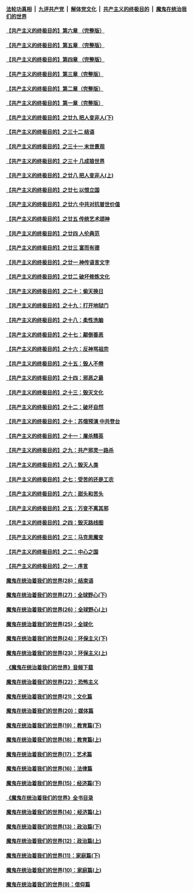 ####  [法轮功真相](../../../../basic/blob/master/README.md?t=02121402) &nbsp;|&nbsp; [九评共产党](../../../../9ping.md/blob/master/README.md?t=02121402) &nbsp;|&nbsp; [解体党文化](../../../../jtdwh.md/blob/master/README.md?t=02121402)  &nbsp;|&nbsp; [共产主义的终极目的](../../../../gczydzjmd.md/blob/master/README.md?t=02121402) &nbsp;|&nbsp; [魔鬼在统治我们的世界](../../../../mgztzwmdsj.md/blob/master/README.md?t=02121402) 

#### [【共产主义的终极目的】第六章 （完整版）](../pages/nsc422/n11428913.md?t=02121402) 

#### [【共产主义的终极目的】第五章 （完整版）](../pages/nsc422/n11428912.md?t=02121402) 

#### [【共产主义的终极目的】第四章 （完整版）](../pages/nsc422/n11428907.md?t=02121402) 

#### [【共产主义的终极目的】第三章（完整版）](../pages/nsc422/n11428848.md?t=02121402) 

#### [【共产主义的终极目的】第二章（完整版）](../pages/nsc422/n11428831.md?t=02121402) 

#### [【共产主义的终极目的】第一章（完整版）](../pages/nsc422/n11417651.md?t=02121402) 

#### [【共产主义的终极目的】之廿九 把人变非人(下)](../pages/nsc422/n11344140.md?t=02121402) 

#### [【共产主义的终极目的】之三十二 结语](../pages/nsc422/n11360535.md?t=02121402) 

#### [【共产主义的终极目的】之三十一 末世景观](../pages/nsc422/n11351129.md?t=02121402) 

#### [【共产主义的终极目的】之三十 几成狼世界](../pages/nsc422/n11348280.md?t=02121402) 

#### [【共产主义的终极目的】之廿八 把人变非人(上)](../pages/nsc422/n11340492.md?t=02121402) 

#### [【共产主义的终极目的】之廿七 以恨立国](../pages/nsc422/n11336944.md?t=02121402) 

#### [【共产主义的终极目的】之廿六 中共对抗普世价值](../pages/nsc422/n11324785.md?t=02121402) 

#### [【共产主义的终极目的】之廿五 传统艺术颂神](../pages/nsc422/n11296396.md?t=02121402) 

#### [【共产主义的终极目的】之廿四 人伦典范](../pages/nsc422/n11296397.md?t=02121402) 

#### [【共产主义的终极目的】之廿三 富而有德](../pages/nsc422/n11283598.md?t=02121402) 

#### [【共产主义的终极目的】之廿一 神传语言文字](../pages/nsc422/n11263265.md?t=02121402) 

#### [【共产主义的终极目的】之廿二 破坏修炼文化](../pages/nsc422/n11245728.md?t=02121402) 

#### [【共产主义的终极目的】之二十：偷天换日](../pages/nsc422/n11238846.md?t=02121402) 

#### [【共产主义的终极目的】之十九：打开地狱门](../pages/nsc422/n11206376.md?t=02121402) 

#### [【共产主义的终极目的】之十八：柔性洗脑](../pages/nsc422/n11199994.md?t=02121402) 

#### [【共产主义的终极目的】之十七：颠倒善恶](../pages/nsc422/n11179782.md?t=02121402) 

#### [【共产主义的终极目的】之十六：反神骂祖宗](../pages/nsc422/n11166798.md?t=02121402) 

#### [【共产主义的终极目的】之十五：毁人不倦](../pages/nsc422/n11166792.md?t=02121402) 

#### [【共产主义的终极目的】之十四：邪恶之最](../pages/nsc422/n11150249.md?t=02121402) 

#### [【共产主义的终极目的】之十三：毁灭文化](../pages/nsc422/n11135227.md?t=02121402) 

#### [【共产主义的终极目的】之十二：破坏自然](../pages/nsc422/n11135214.md?t=02121402) 

#### [【共产主义的终极目的】之十：苏俄预演 中共登台](../pages/nsc422/n11118424.md?t=02121402) 

#### [【共产主义的终极目的】之十一：屠杀精英](../pages/nsc422/n11118442.md?t=02121402) 

#### [【共产主义的终极目的】之九：共产邪灵一路杀](../pages/nsc422/n11114139.md?t=02121402) 

#### [【共产主义的终极目的】之八：毁灭人类](../pages/nsc422/n11108503.md?t=02121402) 

#### [【共产主义的终极目的】之七：受苦的还是工农](../pages/nsc422/n11101809.md?t=02121402) 

#### [【共产主义的终极目的】之六：甜头和苦头](../pages/nsc422/n11096971.md?t=02121402) 

#### [【共产主义的终极目的】之五：万变不离其邪](../pages/nsc422/n11091285.md?t=02121402) 

#### [【共产主义的终极目的】之四：毁灭路线图](../pages/nsc422/n11086284.md?t=02121402) 

#### [【共产主义的终极目的】之三：马克思魔变](../pages/nsc422/n11061941.md?t=02121402) 

#### [【共产主义的终极目的】之二：中心之国](../pages/nsc422/n11047728.md?t=02121402) 

#### [【共产主义的终极目的】之一：序言](../pages/nsc422/n11086077.md?t=02121402) 

#### [魔鬼在统治着我们的世界(28)：结束语](../pages/nsc422/n10936246.md?t=02121402) 

#### [魔鬼在统治着我们的世界(27)：全球野心(下)](../pages/nsc422/n10928319.md?t=02121402) 

#### [魔鬼在统治着我们的世界(26)：全球野心(上)](../pages/nsc422/n10900318.md?t=02121402) 

#### [魔鬼在统治着我们的世界(25)：全球化](../pages/nsc422/n10788205.md?t=02121402) 

#### [魔鬼在统治着我们的世界(24)：环保主义(下)](../pages/nsc422/n10695307.md?t=02121402) 

#### [魔鬼在统治着我们的世界(23)：环保主义(上)](../pages/nsc422/n10688613.md?t=02121402) 

#### [《魔鬼在统治着我们的世界》音频下载](../pages/nsc422/n10635553.md?t=02121402) 

#### [魔鬼在统治着我们的世界(22)：恐怖主义](../pages/nsc422/n10614727.md?t=02121402) 

#### [魔鬼在统治着我们的世界(21)：文化篇](../pages/nsc422/n10597706.md?t=02121402) 

#### [魔鬼在统治着我们的世界(20)：媒体篇](../pages/nsc422/n10586579.md?t=02121402) 

#### [魔鬼在统治着我们的世界(19)：教育篇(下)](../pages/nsc422/n10564808.md?t=02121402) 

#### [魔鬼在统治着我们的世界(18)：教育篇(上)](../pages/nsc422/n10526970.md?t=02121402) 

#### [魔鬼在统治着我们的世界(17)：艺术篇](../pages/nsc422/n10499093.md?t=02121402) 

#### [魔鬼在统治着我们的世界(16)：法律篇](../pages/nsc422/n10485969.md?t=02121402) 

#### [魔鬼在统治着我们的世界(15)：经济篇(下)](../pages/nsc422/n10469975.md?t=02121402) 

#### [《魔鬼在统治着我们的世界》全书目录](../pages/nsc422/n10464261.md?t=02121402) 

#### [魔鬼在统治着我们的世界(14)：经济篇(上)](../pages/nsc422/n10457370.md?t=02121402) 

#### [魔鬼在统治着我们的世界(13)：政治篇(下)](../pages/nsc422/n10448270.md?t=02121402) 

#### [魔鬼在统治着我们的世界(12)：政治篇(上)](../pages/nsc422/n10444576.md?t=02121402) 

#### [魔鬼在统治着我们的世界(11)：家庭篇(下)](../pages/nsc422/n10440961.md?t=02121402) 

#### [魔鬼在统治着我们的世界(10)：家庭篇(上)](../pages/nsc422/n10435448.md?t=02121402) 

#### [魔鬼在统治着我们的世界(9)：信仰篇](../pages/nsc422/n10432159.md?t=02121402) 

